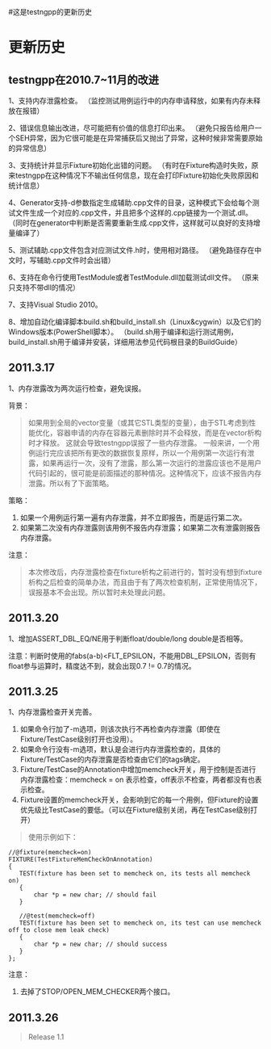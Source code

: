 #这是testngpp的更新历史

# 更新历史 #

## testngpp在2010.7~11月的改进 ##

1、支持内存泄露检查。
（监控测试用例运行中的内存申请释放，如果有内存未释放在报错）

2、错误信息输出改进，尽可能把有价值的信息打印出来。
（避免只报告给用户一个SEH异常，因为它很可能是在异常捕获后又抛出了异常，这种时候非常需要原始的异常信息）

3、支持统计并显示Fixture初始化出错的问题。
（有时在Fixture构造时失败，原来testngpp在这种情况下不输出任何信息，现在会打印Fixture初始化失败原因和统计信息）

4、Generator支持-d参数指定生成辅助.cpp文件的目录，这种模式下会给每个测试文件生成一个对应的.cpp文件，并且把多个这样的.cpp链接为一个测试.dll。
（同时在generator中判断是否需要重新生成.cpp文件，这样就可以良好的支持增量编译了）

5、测试辅助.cpp文件包含对应测试文件.h时，使用相对路径。
（避免路径存在中文时，写辅助.cpp文件时会出错）

6、支持在命令行使用TestModule或者TestModule.dll加载测试dll文件。
（原来只支持不带dll的情况）

7、支持Visual Studio 2010。

8、增加自动化编译脚本build.sh和build\_install.sh（Linux&cygwin）以及它们的Windows版本(PowerShell脚本）。
（build.sh用于编译和运行测试用例，build\_install.sh用于编译并安装，详细用法参见代码根目录的BuildGuide）


## 2011.3.17 ##

1、内存泄露改为两次运行检查，避免误报。

背景：
> 如果用到全局的vector变量（或其它STL类型的变量），由于STL考虑到性能优化，容器申请的内存在容器元素删除时并不会释放，而是在vector析构时才释放。
> 这就会导致testngpp误报了一些内存泄露。
> 一般来讲，一个用例运行完应该把所有更改的数据恢复原样，所以一个用例第一次运行有泄露，如果再运行一次，没有了泄露，那么第一次运行的泄露应该也不是用户代码引起的，很可能是前面描述的那种情况。这种情况下，应该不报告内存泄露。所以有了下面策略。

策略：
  1. 如果一个用例运行第一遍有内存泄露，并不立即报告，而是运行第二次。
  1. 如果第二次没有内存泄露则该用例不报告内存泄露；如果第二次有泄露则报告内存泄露。

注意：
> 本次修改后，内存泄露检查在fixture析构之前进行的，暂时没有想到fixture析构之后检查的简单办法，而且由于有了两次检查机制，正常使用情况下，误报基本不会出现。所以暂时未处理此问题。

## 2011.3.20 ##

1、增加ASSERT\_DBL\_EQ/NE用于判断float/double/long double是否相等。

注意：判断时使用的fabs(a-b)<FLT\_EPSILON，不能用DBL\_EPSILON，否则有float参与运算时，精度达不到，就会出现0.7 != 0.7的情况。


## 2011.3.25 ##

1、内存泄露检查开关完善。

  1. 如果命令行加了-m选项，则该次执行不再检查内存泄露（即使在Fixture/TestCase级别打开也没用）。
  1. 如果命令行没有-m选项，默认是会进行内存泄露检查的，具体的Fixture/TestCase的内存泄露是否检查由它们的tags确定。
  1. Fixture/TestCase的Annotation中增加memcheck开关，用于控制是否进行内存泄露检查：memcheck = on 表示检查，off表示不检查，两者都没有也表示检查。
  1. Fixture设置的memcheck开关，会影响到它的每一个用例，但Fixture的设置优先级比TestCase的要低。（可以在Fixture级别关闭，再在TestCase级别打开）

> 使用示例如下：

```
//@fixture(memcheck=on)
FIXTURE(TestFixtureMemCheckOnAnnotation)
{
   TEST(fixture has been set to memcheck on, its tests all memcheck on)
   {
       char *p = new char; // should fail       
   }

   //@test(memcheck=off)
   TEST(fixture has been set to memcheck on, its test can use memcheck off to close mem leak check)
   {
       char *p = new char; // should success
   }
};
```

注意：
  1. 去掉了STOP/OPEN\_MEM\_CHECKER两个接口。

## 2011.3.26 ##
> Release 1.1